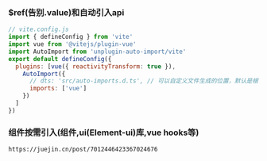 ### $ref(告别.value)和自动引入api

```js
// vite.config.js
import { defineConfig } from 'vite'
import vue from '@vitejs/plugin-vue'
import AutoImport from 'unplugin-auto-import/vite'
export default defineConfig({ 
  plugins: [vue({ reactivityTransform: true }),
    AutoImport({
      // dts: 'src/auto-imports.d.ts', // 可以自定义文件生成的位置，默认是根目录下
      imports: ['vue']
    })
  ] 
})

```



### 组件按需引入(组件,ui(Element-ui)库,vue hooks等)

```
https://juejin.cn/post/7012446423367024676
```

